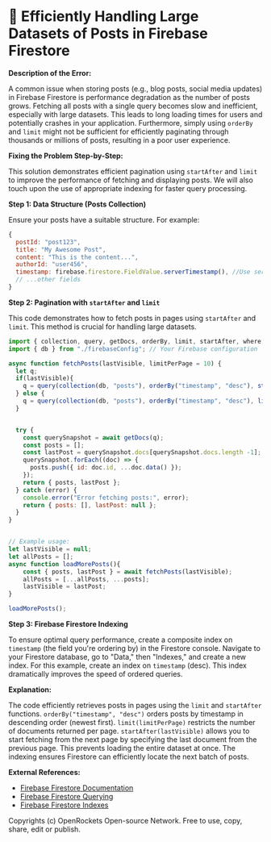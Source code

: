 # 🐞 Efficiently Handling Large Datasets of Posts in Firebase Firestore


**Description of the Error:**

A common issue when storing posts (e.g., blog posts, social media updates) in Firebase Firestore is performance degradation as the number of posts grows.  Fetching all posts with a single query becomes slow and inefficient, especially with large datasets.  This leads to long loading times for users and potentially crashes in your application.  Furthermore, simply using `orderBy` and `limit` might not be sufficient for efficiently paginating through thousands or millions of posts,  resulting in a poor user experience.

**Fixing the Problem Step-by-Step:**

This solution demonstrates efficient pagination using `startAfter` and `limit` to improve the performance of fetching and displaying posts. We will also touch upon the use of appropriate indexing for faster query processing.

**Step 1: Data Structure (Posts Collection)**

Ensure your posts have a suitable structure.  For example:

```javascript
{
  postId: "post123",
  title: "My Awesome Post",
  content: "This is the content...",
  authorId: "user456",
  timestamp: firebase.firestore.FieldValue.serverTimestamp(), //Use serverTimestamp for consistency
  // ...other fields
}
```


**Step 2: Pagination with `startAfter` and `limit`**

This code demonstrates how to fetch posts in pages using `startAfter` and `limit`.  This method is crucial for handling large datasets.

```javascript
import { collection, query, getDocs, orderBy, limit, startAfter, where } from "firebase/firestore";
import { db } from "./firebaseConfig"; // Your Firebase configuration

async function fetchPosts(lastVisible, limitPerPage = 10) {
  let q;
  if(lastVisible){
    q = query(collection(db, "posts"), orderBy("timestamp", "desc"), startAfter(lastVisible), limit(limitPerPage));
  } else {
    q = query(collection(db, "posts"), orderBy("timestamp", "desc"), limit(limitPerPage));
  }


  try {
    const querySnapshot = await getDocs(q);
    const posts = [];
    const lastPost = querySnapshot.docs[querySnapshot.docs.length -1];
    querySnapshot.forEach((doc) => {
      posts.push({ id: doc.id, ...doc.data() });
    });
    return { posts, lastPost };
  } catch (error) {
    console.error("Error fetching posts:", error);
    return { posts: [], lastPost: null };
  }
}


// Example usage:
let lastVisible = null;
let allPosts = [];
async function loadMorePosts(){
    const { posts, lastPost } = await fetchPosts(lastVisible);
    allPosts = [...allPosts, ...posts];
    lastVisible = lastPost;
}

loadMorePosts();

```

**Step 3:  Firebase Firestore Indexing**

To ensure optimal query performance, create a composite index on `timestamp` (the field you're ordering by) in the Firestore console. Navigate to your Firestore database, go to "Data," then "Indexes," and create a new index.  For this example,  create an index on `timestamp` (desc).  This index dramatically improves the speed of ordered queries.

**Explanation:**

The code efficiently retrieves posts in pages using the `limit` and `startAfter` functions. `orderBy("timestamp", "desc")` orders posts by timestamp in descending order (newest first). `limit(limitPerPage)` restricts the number of documents returned per page.  `startAfter(lastVisible)` allows you to start fetching from the next page by specifying the last document from the previous page.  This prevents loading the entire dataset at once. The indexing ensures Firestore can efficiently locate the next batch of posts.


**External References:**

* [Firebase Firestore Documentation](https://firebase.google.com/docs/firestore)
* [Firebase Firestore Querying](https://firebase.google.com/docs/firestore/query-data/queries)
* [Firebase Firestore Indexes](https://firebase.google.com/docs/firestore/query-data/indexing)


Copyrights (c) OpenRockets Open-source Network. Free to use, copy, share, edit or publish.

